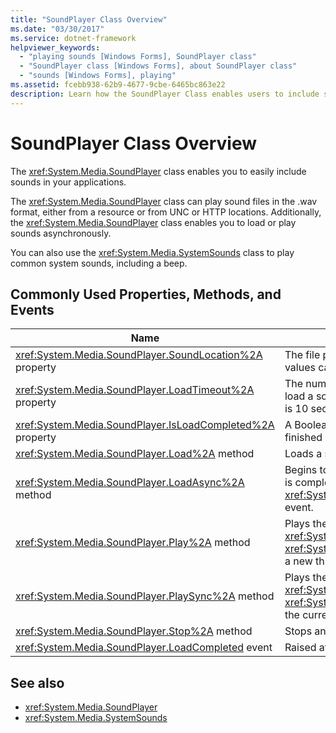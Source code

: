 ```yaml
---
title: "SoundPlayer Class Overview"
ms.date: "03/30/2017"
ms.service: dotnet-framework
helpviewer_keywords: 
  - "playing sounds [Windows Forms], SoundPlayer class"
  - "SoundPlayer class [Windows Forms], about SoundPlayer class"
  - "sounds [Windows Forms], playing"
ms.assetid: fcebb938-62b9-4677-9cbe-6465bc863e22
description: Learn how the SoundPlayer Class enables users to include sound in the .wav format in applications and also load or play sounds asynchronously.
---
```

# SoundPlayer Class Overview

The <xref:System.Media.SoundPlayer> class enables you to easily include sounds in your applications.  
  
 The <xref:System.Media.SoundPlayer> class can play sound files in the .wav format, either from a resource or from UNC or HTTP locations. Additionally, the <xref:System.Media.SoundPlayer> class enables you to load or play sounds asynchronously.  
  
 You can also use the <xref:System.Media.SystemSounds> class to play common system sounds, including a beep.  
  
## Commonly Used Properties, Methods, and Events  
  
|Name|Description|  
|----------|-----------------|  
|<xref:System.Media.SoundPlayer.SoundLocation%2A> property|The file path or Web address of the sound. Acceptable values can be UNC or HTTP.|  
|<xref:System.Media.SoundPlayer.LoadTimeout%2A> property|The number of milliseconds your program will wait to load a sound before it throws an exception. The default is 10 seconds.|  
|<xref:System.Media.SoundPlayer.IsLoadCompleted%2A> property|A Boolean value indicating whether the sound has finished loading.|  
|<xref:System.Media.SoundPlayer.Load%2A> method|Loads a sound synchronously.|  
|<xref:System.Media.SoundPlayer.LoadAsync%2A> method|Begins to load a sound asynchronously. When loading is complete, it raises the <xref:System.Media.SoundPlayer.OnLoadCompleted%2A> event.|  
|<xref:System.Media.SoundPlayer.Play%2A> method|Plays the sound specified in the <xref:System.Media.SoundPlayer.SoundLocation%2A> or <xref:System.Media.SoundPlayer.Stream%2A> property in a new thread.|  
|<xref:System.Media.SoundPlayer.PlaySync%2A> method|Plays the sound specified in the <xref:System.Media.SoundPlayer.SoundLocation%2A> or <xref:System.Media.SoundPlayer.Stream%2A> property in the current thread.|  
|<xref:System.Media.SoundPlayer.Stop%2A> method|Stops any sound currently playing.|  
|<xref:System.Media.SoundPlayer.LoadCompleted> event|Raised after the load of a sound is attempted.|  
  
## See also

- <xref:System.Media.SoundPlayer>
- <xref:System.Media.SystemSounds>
